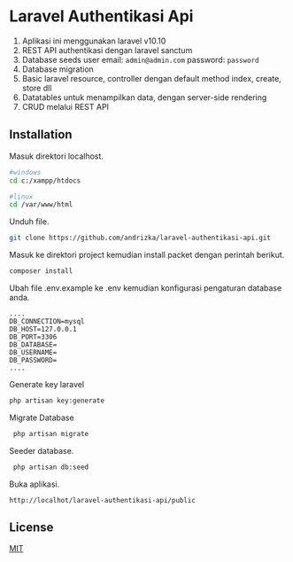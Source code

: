 # Laravel Authentikasi Api

1. Aplikasi ini menggunakan laravel v10.10
2. REST API authentikasi dengan laravel sanctum
3. Database seeds user email: `admin@admin.com` password: `password`
4. Database migration
5. Basic laravel resource, controller dengan default method index, create, store dll
6. Datatables untuk menampilkan data, dengan server-side rendering
7. CRUD melalui REST API

## Installation

Masuk direktori localhost.

```bash
#windows
cd c:/xampp/htdocs

#linux
cd /var/www/html
```

Unduh file.

```bash
git clone https://github.com/andrizka/laravel-authentikasi-api.git
```

Masuk ke direktori project kemudian install packet dengan perintah berikut.

```bash
composer install
```

Ubah file .env.example ke .env kemudian konfigurasi pengaturan database anda.

```
....
DB_CONNECTION=mysql
DB_HOST=127.0.0.1
DB_PORT=3306
DB_DATABASE=
DB_USERNAME=
DB_PASSWORD=
....
```

Generate key laravel

```bash
php artisan key:generate
```

Migrate Database

```bash
 php artisan migrate
```

Seeder database.

```bash
 php artisan db:seed
```

Buka aplikasi.

```
http://localhot/laravel-authentikasi-api/public
```

## License

[MIT](https://choosealicense.com/licenses/mit/)
